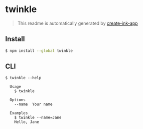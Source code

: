 # twinkle

> This readme is automatically generated by [create-ink-app](https://github.com/vadimdemedes/create-ink-app)

## Install

```bash
$ npm install --global twinkle
```

## CLI

```
$ twinkle --help

  Usage
    $ twinkle

  Options
    --name  Your name

  Examples
    $ twinkle --name=Jane
    Hello, Jane
```
